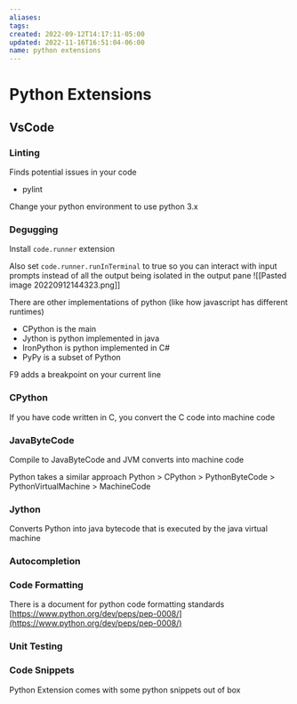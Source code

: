 ```yaml
---
aliases: 
tags: 
created: 2022-09-12T14:17:11-05:00
updated: 2022-11-16T16:51:04-06:00
name: python extensions
---
```

# Python Extensions

## VsCode

### Linting
Finds potential issues in your code
- pylint

Change your python environment to use python 3.x

### Degugging

Install `code.runner` extension

Also set `code.runner.runInTerminal` to true so you can interact with input prompts instead of all the output being isolated in the output pane
![[Pasted image 20220912144323.png]]

There are other implementations of python (like how javascript has different runtimes)
- CPython is the main
- Jython is python implemented in java
- IronPython is python implemented in C#
- PyPy is a subset of Python

F9 adds a breakpoint on your current line

### CPython
If you have code written in C, you convert the C code into machine code

### JavaByteCode
Compile to JavaByteCode and JVM converts into machine code

Python takes a similar approach
Python > CPython > PythonByteCode > PythonVirtualMachine > MachineCode

### Jython
Converts Python into java bytecode that is executed by the java virtual machine

### Autocompletion

### Code Formatting
There is a document for python code formatting standards
[https://www.python.org/dev/peps/pep-0008/](https://www.python.org/dev/peps/pep-0008/)

### Unit Testing

### Code Snippets

Python Extension comes with some python snippets out of box
